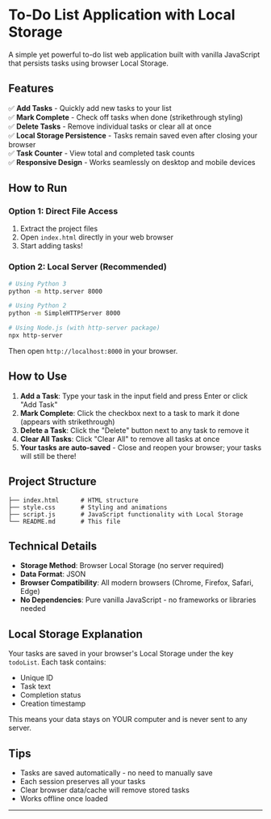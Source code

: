 # To-Do List Application with Local Storage

A simple yet powerful to-do list web application built with vanilla JavaScript that persists tasks using browser Local Storage.

## Features

✅ **Add Tasks** - Quickly add new tasks to your list  
✅ **Mark Complete** - Check off tasks when done (strikethrough styling)  
✅ **Delete Tasks** - Remove individual tasks or clear all at once  
✅ **Local Storage Persistence** - Tasks remain saved even after closing your browser  
✅ **Task Counter** - View total and completed task counts  
✅ **Responsive Design** - Works seamlessly on desktop and mobile devices  

## How to Run

### Option 1: Direct File Access
1. Extract the project files
2. Open `index.html` directly in your web browser
3. Start adding tasks!

### Option 2: Local Server (Recommended)
```bash
# Using Python 3
python -m http.server 8000

# Using Python 2
python -m SimpleHTTPServer 8000

# Using Node.js (with http-server package)
npx http-server
```
Then open `http://localhost:8000` in your browser.

## How to Use

1. **Add a Task**: Type your task in the input field and press Enter or click "Add Task"
2. **Mark Complete**: Click the checkbox next to a task to mark it done (appears with strikethrough)
3. **Delete a Task**: Click the "Delete" button next to any task to remove it
4. **Clear All Tasks**: Click "Clear All" to remove all tasks at once
5. **Your tasks are auto-saved** - Close and reopen your browser; your tasks will still be there!

## Project Structure

```
├── index.html      # HTML structure
├── style.css       # Styling and animations
├── script.js       # JavaScript functionality with Local Storage
└── README.md       # This file
```

## Technical Details

- **Storage Method**: Browser Local Storage (no server required)
- **Data Format**: JSON
- **Browser Compatibility**: All modern browsers (Chrome, Firefox, Safari, Edge)
- **No Dependencies**: Pure vanilla JavaScript - no frameworks or libraries needed

## Local Storage Explanation

Your tasks are saved in your browser's Local Storage under the key `todoList`. Each task contains:
- Unique ID
- Task text
- Completion status
- Creation timestamp

This means your data stays on YOUR computer and is never sent to any server.

## Tips

- Tasks are saved automatically - no need to manually save
- Each session preserves all your tasks
- Clear browser data/cache will remove stored tasks
- Works offline once loaded

---
